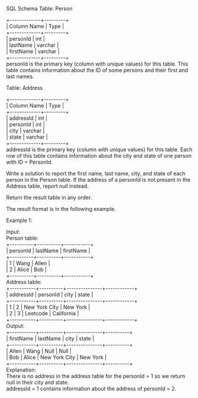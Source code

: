 SQL Schema
Table: Person

+-------------+---------+  
| Column Name | Type |  
+-------------+---------+  
| personId | int |  
| lastName | varchar |  
| firstName | varchar |  
+-------------+---------+  
personId is the primary key (column with unique values) for this table. This table contains information about the ID of some persons and their first and last names.

Table: Address

+-------------+---------+  
| Column Name | Type |  
+-------------+---------+  
| addressId | int |  
| personId | int |  
| city | varchar |  
| state | varchar |  
+-------------+---------+  
addressId is the primary key (column with unique values) for this table. Each row of this table contains information about the city and state of one person with ID = PersonId.

Write a solution to report the first name, last name, city, and state of each person in the Person table. If the address of a personId is not present in the Address table, report null instead.

Return the result table in any order.

The result format is in the following example.

Example 1:

Input:  
Person table:  
+----------+----------+-----------+  
| personId | lastName | firstName |  
+----------+----------+-----------+  
| 1 | Wang | Allen |  
| 2 | Alice | Bob |  
+----------+----------+-----------+  
Address table:  
+-----------+----------+---------------+------------+  
| addressId | personId | city | state |  
+-----------+----------+---------------+------------+  
| 1 | 2 | New York City | New York |  
| 2 | 3 | Leetcode | California |  
+-----------+----------+---------------+------------+  
Output:  
+-----------+----------+---------------+----------+  
| firstName | lastName | city | state |  
+-----------+----------+---------------+----------+  
| Allen | Wang | Null | Null |  
| Bob | Alice | New York City | New York |  
+-----------+----------+---------------+----------+  
Explanation:  
There is no address in the address table for the personId = 1 so we return null in their city and state.  
addressId = 1 contains information about the address of personId = 2.
